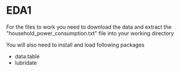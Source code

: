 # EDA1
For the files to work you need to download the data and extract the "household_power_consumption.txt" file into your working directory

You will also need to install and load following packages
* data.table
* lubridate
